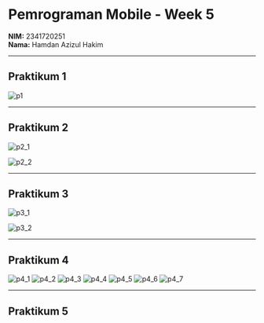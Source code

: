 # Pemrograman Mobile - Week 5

**NIM:** 2341720251  
**Nama:** Hamdan Azizul Hakim  

---

## Praktikum 1

![p1](images/p1.png)

---

## Praktikum 2

![p2_1](images/p2_1.jpg)

![p2_2](images/p2_2.png)

---

## Praktikum 3

![p3_1](images/p3_1.png)

![p3_2](images/p3_2.png)

---

## Praktikum 4

![p4_1](images/p4_1.png)
![p4_2](images/p4_2.png)
![p4_3](images/p4_3.png)
![p4_4](images/p4_4.png)
![p4_5](images/p4_5.png)
![p4_6](images/p4_6.png)
![p4_7](images/p4_7.png)

---

## Praktikum 5

